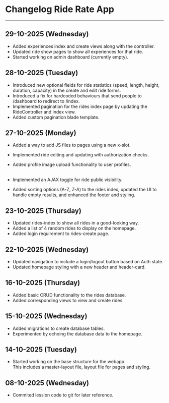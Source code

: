 # Changelog Ride Rate App

---

## 29-10-2025 (Wednesday)

- Added experiences index and create views along with the controller.<br>
- Updated ride show pages to show all experiences for that ride.<br>
- Started working on admin dashboard (currently empty).

## 28-10-2025 (Tuesday)

- Introduced new optional fields for ride statistics (speed, length, height, duration, capacity) in the create and edit
  ride forms.<br>
- Introduced a fix for hardcoded behaviours that send people to /dashboard to redirect to /index.<br>
- Implemented pagination for the rides index page by updating the RideController and index view.<br>
- Added custom pagination blade template.

## 27-10-2025 (Monday)

- Added a way to add JS files to pages using a new x-slot.<br>
- Implemented ride editing and updating with authorization checks.<br>
- Added profile image upload functionality to user profiles.<br><br>

- Implemented an AJAX toggle for ride public visibility.<br>
- Added sorting options (A-Z, Z-A) to the rides index, updated the UI to handle empty results, and enhanced the footer
  and styling.

## 23-10-2025 (Thursday)

- Updated rides-index to show all rides in a good-looking way.<br>
- Added a list of 4 random rides to display on the homepage.<br>
- Added login requirement to rides-create page.

## 22-10-2025 (Wednesday)

- Updated navigation to include a login/logout button based on Auth state.<br>
- Updated homepage styling with a new header and header-card.

## 16-10-2025 (Thursday)

- Added basic CRUD functionality to the rides database.<br>
- Added corresponding views to view and create rides.

## 15-10-2025 (Wednesday)

- Added migrations to create database tables.<br>
- Experimented by echoing the database data to the homepage.

## 14-10-2025 (Tuesday)

- Started working on the base structure for the webapp.<br>
  This includes a master-layout file, layout file for pages and styling.

## 08-10-2025 (Wednesday)

- Commited lession code to git for later reference.
